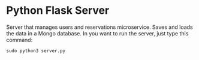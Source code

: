 # Python Flask Server

Server that manages users and reservations microservice. Saves and loads the data in a Mongo database. In you want to run the server, just type this command:

`
sudo python3 server.py
`